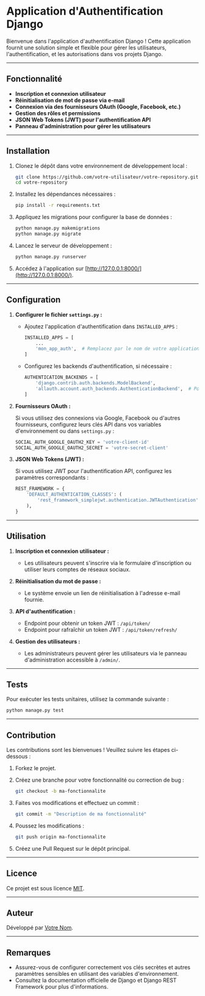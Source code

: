 # Application d'Authentification Django

Bienvenue dans l'application d'authentification Django ! Cette application fournit une solution simple et flexible pour gérer les utilisateurs, l'authentification, et les autorisations dans vos projets Django.

---

## Fonctionnalité

- **Inscription et connexion utilisateur**
- **Réinitialisation de mot de passe via e-mail**
- **Connexion via des fournisseurs OAuth (Google, Facebook, etc.)**
- **Gestion des rôles et permissions**
- **JSON Web Tokens (JWT) pour l'authentification API**
- **Panneau d'administration pour gérer les utilisateurs**

---

## Installation

1. Clonez le dépôt dans votre environnement de développement local :

   ```bash
   git clone https://github.com/votre-utilisateur/votre-repository.git
   cd votre-repository
   ```

2. Installez les dépendances nécessaires :

   ```bash
   pip install -r requirements.txt
   ```

3. Appliquez les migrations pour configurer la base de données :

   ```bash
   python manage.py makemigrations
   python manage.py migrate
   ```

4. Lancez le serveur de développement :

   ```bash
   python manage.py runserver
   ```

5. Accédez à l'application sur [http://127.0.0.1:8000/](http://127.0.0.1:8000/).

---

## Configuration

1. **Configurer le fichier ****************************************************`settings.py`**************************************************** :**

   - Ajoutez l'application d'authentification dans `INSTALLED_APPS` :

     ```python
     INSTALLED_APPS = [
         ...
         'mon_app_auth',  # Remplacez par le nom de votre application
     ]
     ```

   - Configurez les backends d'authentification, si nécessaire :

     ```python
     AUTHENTICATION_BACKENDS = [
         'django.contrib.auth.backends.ModelBackend',
         'allauth.account.auth_backends.AuthenticationBackend',  # Pour OAuth
     ]
     ```

2. **Fournisseurs OAuth :**

   Si vous utilisez des connexions via Google, Facebook ou d'autres fournisseurs, configurez leurs clés API dans vos variables d'environnement ou dans `settings.py` :

   ```python
   SOCIAL_AUTH_GOOGLE_OAUTH2_KEY = 'votre-client-id'
   SOCIAL_AUTH_GOOGLE_OAUTH2_SECRET = 'votre-secret-client'
   ```

3. **JSON Web Tokens (JWT) :**

   Si vous utilisez JWT pour l'authentification API, configurez les paramètres correspondants :

   ```python
   REST_FRAMEWORK = {
       'DEFAULT_AUTHENTICATION_CLASSES': (
           'rest_framework_simplejwt.authentication.JWTAuthentication',
       ),
   }
   ```

---

## Utilisation

1. **Inscription et connexion utilisateur :**

   - Les utilisateurs peuvent s'inscrire via le formulaire d'inscription ou utiliser leurs comptes de réseaux sociaux.

2. **Réinitialisation du mot de passe :**

   - Le système envoie un lien de réinitialisation à l'adresse e-mail fournie.

3. **API d'authentification :**

   - Endpoint pour obtenir un token JWT : `/api/token/`
   - Endpoint pour rafraîchir un token JWT : `/api/token/refresh/`

4. **Gestion des utilisateurs :**

   - Les administrateurs peuvent gérer les utilisateurs via le panneau d'administration accessible à `/admin/`.

---

## Tests

Pour exécuter les tests unitaires, utilisez la commande suivante :

```bash
python manage.py test
```

---

## Contribution

Les contributions sont les bienvenues ! Veuillez suivre les étapes ci-dessous :

1. Forkez le projet.

2. Créez une branche pour votre fonctionnalité ou correction de bug :

   ```bash
   git checkout -b ma-fonctionnalite
   ```

3. Faites vos modifications et effectuez un commit :

   ```bash
   git commit -m "Description de ma fonctionnalité"
   ```

4. Poussez les modifications :

   ```bash
   git push origin ma-fonctionnalite
   ```

5. Créez une Pull Request sur le dépôt principal.

---

## Licence

Ce projet est sous licence [MIT](LICENSE).

---

## Auteur

Développé par [Votre Nom](https://github.com/votre-utilisateur).

---

## Remarques

- Assurez-vous de configurer correctement vos clés secrètes et autres paramètres sensibles en utilisant des variables d'environnement.
- Consultez la documentation officielle de Django et Django REST Framework pour plus d'informations.

